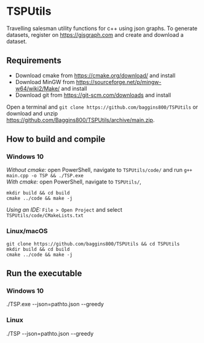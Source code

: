 # TSPUtils
Travelling salesman utility functions for c++ using json graphs. To generate datasets, register on https://gisgraph.com and create and download a dataset.
## Requirements
* Download cmake from https://cmake.org/download/ and install
* Download MinGW from https://sourceforge.net/p/mingw-w64/wiki2/Make/ and install
* Download git from https://git-scm.com/downloads and install

Open a terminal and `git clone https://github.com/baggins800/TSPUtils` or download and unzip https://github.com/Baggins800/TSPUtils/archive/main.zip.
## How to build and compile
### Windows 10
*Without cmake:* open PowerShell, navigate to `TSPUtils/code/` and run `g++ main.cpp -o TSP && ./TSP.exe`\
*With cmake:* open PowerShell, navigate to `TSPUtils/`,
```
mkdir build && cd build
cmake ../code && make -j
```
*Using an IDE:* `File > Open Project` and select `TSPUtils/code/CMakeLists.txt`
### Linux/macOS
```
git clone https://github.com/baggins800/TSPUtils && cd TSPUtils
mkdir build && cd build
cmake ../code && make -j
```

## Run the executable
### Windows 10
./TSP.exe --json=pathto.json --greedy
### Linux
./TSP --json=pathto.json --greedy
